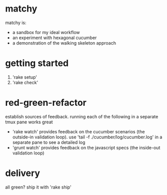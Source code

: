 matchy
======
matchy is:
* a sandbox for my ideal workflow
* an experiment with hexagonal cucumber
* a demonstration of the walking skeleton approach

getting started
===============
1. 'rake setup'
2. 'rake check'

red-green-refactor
==================
establish sources of feedback. running each of the following in a separate tmux pane works great
* 'rake watch' provides feedback on the cucumber scenarios (the outside-in validation loop). use 'tail -f ./cucumber/log/cucumber.log' in a separate pane to see a detailed log
* 'grunt watch' provides feedback on the javascript specs (the inside-out validation loop)

delivery
========
all green? ship it with 'rake ship'

